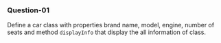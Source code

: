 ### Question-01

Define a car class with properties brand name, model, engine, number of seats and method `displayInfo` that display the all information of class.
